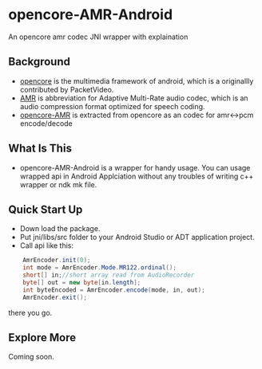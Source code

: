 opencore-AMR-Android
====================

An opencore amr codec JNI wrapper with explaination

## Background
- [opencore][1] is the multimedia framework of android, which is a originallly contributed by PacketVideo.
- [AMR][2] is abbreviation for Adaptive Multi-Rate audio codec, which is an audio compression format optimized for speech coding. 
- [opencore-AMR][3] is extracted from opencore as an codec for amr<->pcm encode/decode

## What Is This
- opencore-AMR-Android is a wrapper for handy usage. You can usage wrapped api in Android Applciation without any troubles of writing c++ wrapper or ndk mk file.

## Quick Start Up
- Down load the package. 
- Put jni/libs/src folder to your Android Studio or ADT application project.
- Call api like this:

``` java    
    AmrEncoder.init(0);
    int mode = AmrEncoder.Mode.MR122.ordinal();
    short[] in;//short array read from AudioRecorder
    byte[] out = new byte[in.length];
    int byteEncoded = AmrEncoder.encode(mode, in, out);
    AmrEncoder.exit();
```
there you go.

## Explore More
Coming soon.

  [1]: https://github.com/android/platform_external_opencore
  [2]: http://en.wikipedia.org/wiki/Adaptive_Multi-Rate_audio_codec
  [3]: http://opencore-amr.sourceforge.net/
